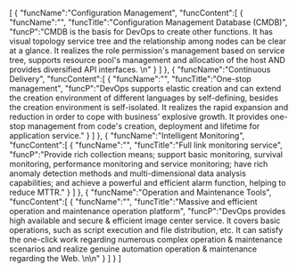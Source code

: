[
	{
		"funcName":"Configuration Management",
		"funcContent":[
			{
				"funcName":"",
				"funcTitle":"Configuration Management Database (CMDB)",
				"funcP":"CMDB is the basis for DevOps to create other functions. It has visual topology service tree and the relationship among nodes can be clear at a glance. It realizes the role permission's management based on service tree, supports resource pool's management and allocation of the host AND provides diversified API interfaces. \n"
			}
		]
	},
	{
		"funcName":"Continuous Delivery",
		"funcContent":[
			{
				"funcName":"",
				"funcTitle":"One-stop management",
				"funcP":"DevOps supports elastic creation and can extend the creation environment of different languages by self-defining, besides the creation environment is self-isolated. It realizes the rapid expansion and reduction in order to cope with business' explosive growth. It provides one-stop management from code's creation, deployment and lifetime for application service."
			}
		]
	},
	{
		"funcName":"Intelligent Monitoring",
		"funcContent":[
			{
				"funcName":"",
				"funcTitle":"Full link monitoring service",
				"funcP":"Provide rich collection means; support basic monitoring, survival monitoring, performance monitoring and service monitoring; have rich anomaly detection methods and multi-dimensional data analysis capabilities; and achieve a powerful and efficient alarm function, helping to reduce MTTR."
			}
		]
	},
	{
		"funcName":"Operation and Maintenance Tools",
		"funcContent":[
			{
				"funcName":"",
				"funcTitle":"Massive and efficient operation and maintenance operation platform",
				"funcP":"DevOps provides high available and secure & efficient image center service. It covers basic operations, such as script execution and file distribution, etc. It can satisfy the one-click work regarding numerous complex operation & maintenance scenarios and realize genuine automation operation & maintenance regarding the Web. \n\n"
			}
		]
	}
]